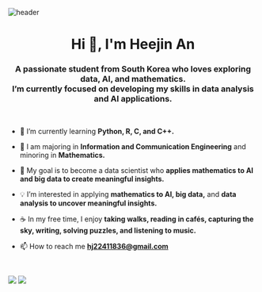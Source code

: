 ![header](https://capsule-render.vercel.app/api?type=waving&color=gradient&height=200&section=header&text=Hi%20I'm%20Heejin%20An%20🌷&fontSize=40&fontColor=ffffff&fontAlignY=35&desc=A%20student%20who%20loves%20data,%20AI,%20and%20mathematics.&descAlignY=55&descAlign=50&animation=fadeIn&gradientColor=afc8e4,c8c3e6,e7c6b8)
<h1 align="center">Hi 👋, I'm Heejin An</h1>
<h3 align="center">A passionate student from South Korea who loves exploring data, AI, and mathematics.<br>
  I’m currently focused on developing my skills in data analysis and AI applications.</h3>
<br>

- 🌱 I’m currently learning **Python, R, C, and C++.**

- 📝 I am majoring in **Information and Communication Engineering** and minoring in **Mathematics.** 

- 🎯 My goal is to become a data scientist who **applies mathematics to AI and big data to create meaningful insights.**

- 💡 I’m interested in applying **mathematics to AI, big data,** and **data analysis to uncover meaningful insights.**

- ☕ In my free time, I enjoy **taking walks, reading in cafés, capturing the sky, writing, solving puzzles, and listening to music.**

- 📫 How to reach me **hj22411836@gmail.com**
  
<br>
<p align="left">
  <a href="https://github.com/heejinAn"><img src="https://img.shields.io/badge/GitHub-181717?style=flat-square&logo=github&logoColor=white"/></a>
  <a href="mailto:hj22411836@gmail.com"><img src="https://img.shields.io/badge/Email-hj22411836%40gmail.com-blue?style=flat-square&logo=gmail&logoColor=white"/></a>
</p>

<!--
**heejin-22411836/heejin-22411836** is a ✨ _special_ ✨ repository because its `README.md` (this file) appears on your GitHub profile.

Here are some ideas to get you started:

- 🔭 I’m currently working on ...
- 🌱 I’m currently learning ...
- 👯 I’m looking to collaborate on ...
- 🤔 I’m looking for help with ...
- 💬 Ask me about ...
- 📫 How to reach me: ...
- 😄 Pronouns: ...
- ⚡ Fun fact: ...
-->
